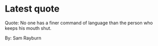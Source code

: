 # Latest quote 

Quote: No one has a finer command of language than the person who keeps his mouth shut. 

By: Sam Rayburn